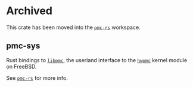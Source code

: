 # Archived

This crate has been moved into the [`pmc-rs`] workspace.

pmc-sys
--------

Rust bindings to [`libpmc`], the userland interface to the [`hwpmc`] kernel module on FreeBSD.

See [`pmc-rs`] for more info.

[`libpmc`]: https://www.freebsd.org/cgi/man.cgi?query=pmc
[`hwpmc`]: https://www.freebsd.org/cgi/man.cgi?query=hqpmc
[`pmc-rs`]: https://github.com/domodwyer/pmc-rs
